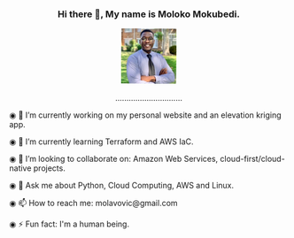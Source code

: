 <div align="center">
<h3> Hi there 👋, My name is Moloko Mokubedi. </h3>
<img src="1675002123086.jpeg" height="100px" width="100px">
  <div>
    <p>..............................</p>
  </div>
  <div align="left">
    <p>◉ 🔭 I’m currently working on my personal website and an elevation kriging app.</p>
    <p>◉ 🌱 I’m currently learning Terraform and AWS IaC.</p>
    <p>◉ 👯 I’m looking to collaborate on: Amazon Web Services, cloud-first/cloud-native projects.</p>
    <p>◉ 💬 Ask me about Python, Cloud Computing, AWS and Linux.</p>
    <p>◉ 📫 How to reach me: molavovic@gmail.com</p>
    <p>◉ ⚡ Fun fact: I'm a human being.</p>
   </div>
</div>
